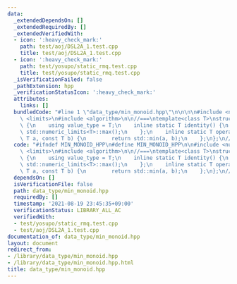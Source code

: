 ```yaml
---
data:
  _extendedDependsOn: []
  _extendedRequiredBy: []
  _extendedVerifiedWith:
  - icon: ':heavy_check_mark:'
    path: test/aoj/DSL2A_1.test.cpp
    title: test/aoj/DSL2A_1.test.cpp
  - icon: ':heavy_check_mark:'
    path: test/yosupo/static_rmq.test.cpp
    title: test/yosupo/static_rmq.test.cpp
  _isVerificationFailed: false
  _pathExtension: hpp
  _verificationStatusIcon: ':heavy_check_mark:'
  attributes:
    links: []
  bundledCode: "#line 1 \"data_type/min_monoid.hpp\"\n\n\n\n#include <numeric>\n#include\
    \ <limits>\n#include <algorithm>\n\n//===\ntemplate<class T>\nstruct MinMonoid\
    \ {\n    using value_type = T;\n    inline static T identity() {\n        return\
    \ std::numeric_limits<T>::max();\n    };\n    inline static T operation(const\
    \ T a, const T b) {\n        return std::min(a, b);\n    };\n};\n//===\n\n\n"
  code: "#ifndef MIN_MONOID_HPP\n#define MIN_MONOID_HPP\n\n#include <numeric>\n#include\
    \ <limits>\n#include <algorithm>\n\n//===\ntemplate<class T>\nstruct MinMonoid\
    \ {\n    using value_type = T;\n    inline static T identity() {\n        return\
    \ std::numeric_limits<T>::max();\n    };\n    inline static T operation(const\
    \ T a, const T b) {\n        return std::min(a, b);\n    };\n};\n//===\n\n#endif\n"
  dependsOn: []
  isVerificationFile: false
  path: data_type/min_monoid.hpp
  requiredBy: []
  timestamp: '2021-08-19 23:45:35+09:00'
  verificationStatus: LIBRARY_ALL_AC
  verifiedWith:
  - test/yosupo/static_rmq.test.cpp
  - test/aoj/DSL2A_1.test.cpp
documentation_of: data_type/min_monoid.hpp
layout: document
redirect_from:
- /library/data_type/min_monoid.hpp
- /library/data_type/min_monoid.hpp.html
title: data_type/min_monoid.hpp
---
```

